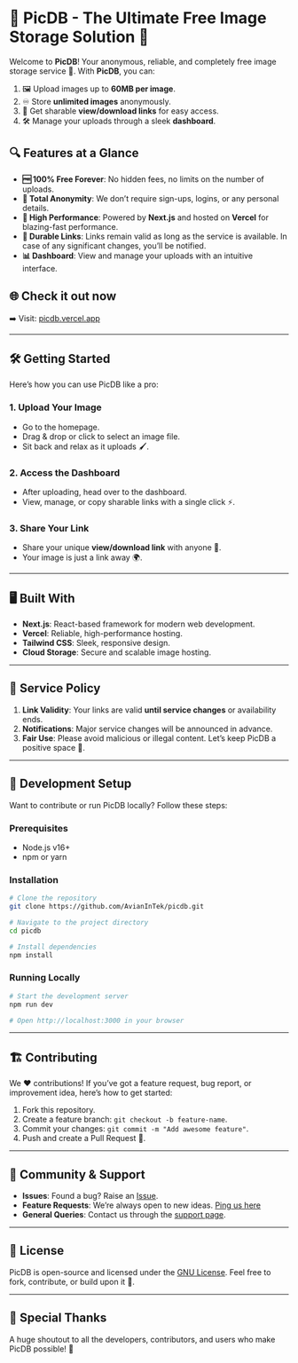 # 📸 PicDB - The Ultimate Free Image Storage Solution 🚀

Welcome to **PicDB**! Your anonymous, reliable, and completely free image storage service 🌟. With **PicDB**, you can:

1. 🖼 Upload images up to **60MB per image**.
2. ♾️ Store **unlimited images** anonymously.
3. 🔗 Get sharable **view/download links** for easy access.
4. 🛠 Manage your uploads through a sleek **dashboard**.

## 🔍 Features at a Glance

- **🆓 100% Free Forever**: No hidden fees, no limits on the number of uploads.
- **👻 Total Anonymity**: We don’t require sign-ups, logins, or any personal details.
- **🚀 High Performance**: Powered by **Next.js** and hosted on **Vercel** for blazing-fast performance.
- **🔗 Durable Links**: Links remain valid as long as the service is available. In case of any significant changes, you’ll be notified.
- **📊 Dashboard**: View and manage your uploads with an intuitive interface.

## 🌐 Check it out now

➡️ Visit: [picdb.vercel.app](https://picdb.vercel.app)

---

## 🛠 Getting Started

Here’s how you can use PicDB like a pro:

### 1. Upload Your Image
- Go to the homepage.
- Drag & drop or click to select an image file.
- Sit back and relax as it uploads 🖌️.

### 2. Access the Dashboard
- After uploading, head over to the dashboard.
- View, manage, or copy sharable links with a single click ⚡.

### 3. Share Your Link
- Share your unique **view/download link** with anyone 🤝.
- Your image is just a link away 🌍.

---

## 🖥️ Built With

- **Next.js**: React-based framework for modern web development.
- **Vercel**: Reliable, high-performance hosting.
- **Tailwind CSS**: Sleek, responsive design.
- **Cloud Storage**: Secure and scalable image hosting.

---

## 🚨 Service Policy

1. **Link Validity**: Your links are valid **until service changes** or availability ends.
2. **Notifications**: Major service changes will be announced in advance.
3. **Fair Use**: Please avoid malicious or illegal content. Let’s keep PicDB a positive space 💖.

---

## 📝 Development Setup

Want to contribute or run PicDB locally? Follow these steps:

### Prerequisites
- Node.js v16+
- npm or yarn

### Installation
```bash
# Clone the repository
git clone https://github.com/AvianInTek/picdb.git

# Navigate to the project directory
cd picdb

# Install dependencies
npm install
```

### Running Locally
```bash
# Start the development server
npm run dev

# Open http://localhost:3000 in your browser
```

---

## 🏗️ Contributing

We ❤️ contributions! If you’ve got a feature request, bug report, or improvement idea, here’s how to get started:

1. Fork this repository.
2. Create a feature branch: `git checkout -b feature-name`.
3. Commit your changes: `git commit -m "Add awesome feature"`.
4. Push and create a Pull Request 🥳.

---

## 💬 Community & Support

- **Issues**: Found a bug? Raise an [Issue](https://github.com/AvianInTek/picdb/issues).
- **Feature Requests**: We’re always open to new ideas. [Ping us here](https://github.com/AvianInTek/PicDB-UI/issues/1)
- **General Queries**: Contact us through the [support page](https://t.me/HeimanCreatiin).

---

## 📜 License

PicDB is open-source and licensed under the [GNU License](LICENSE). Feel free to fork, contribute, or build upon it 🚀.

---

## 🎉 Special Thanks

A huge shoutout to all the developers, contributors, and users who make PicDB possible! 🌟